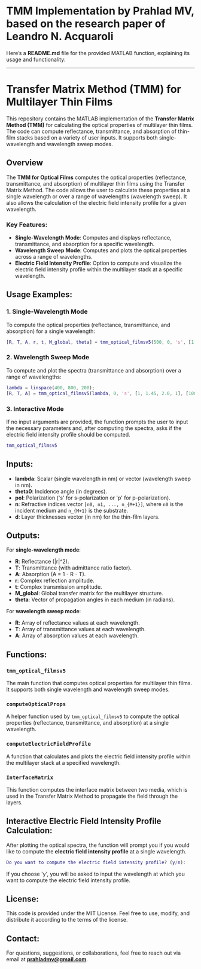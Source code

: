 # TMM Implementation by Prahlad MV, based on the research paper of Leandro N. Acquaroli
Here’s a **README.md** file for the provided MATLAB function, explaining its usage and functionality:

---

# **Transfer Matrix Method (TMM) for Multilayer Thin Films**

This repository contains the MATLAB implementation of the **Transfer Matrix Method (TMM)** for calculating the optical properties of multilayer thin films. The code can compute reflectance, transmittance, and absorption of thin-film stacks based on a variety of user inputs. It supports both single-wavelength and wavelength sweep modes.

## **Overview**

The **TMM for Optical Films** computes the optical properties (reflectance, transmittance, and absorption) of multilayer thin films using the Transfer Matrix Method. The code allows the user to calculate these properties at a single wavelength or over a range of wavelengths (wavelength sweep). It also allows the calculation of the electric field intensity profile for a given wavelength.

### **Key Features:**

* **Single-Wavelength Mode**: Computes and displays reflectance, transmittance, and absorption for a specific wavelength.
* **Wavelength Sweep Mode**: Computes and plots the optical properties across a range of wavelengths.
* **Electric Field Intensity Profile**: Option to compute and visualize the electric field intensity profile within the multilayer stack at a specific wavelength.

## **Usage Examples:**

### **1. Single-Wavelength Mode**

To compute the optical properties (reflectance, transmittance, and absorption) for a single wavelength:

```matlab
[R, T, A, r, t, M_global, theta] = tmm_optical_filmsv5(500, 0, 's', [1, 1.45, 2.0, 1], [100, 50]);
```

### **2. Wavelength Sweep Mode**

To compute and plot the spectra (transmittance and absorption) over a range of wavelengths:

```matlab
lambda = linspace(400, 800, 200);
[R, T, A] = tmm_optical_filmsv5(lambda, 0, 's', [1, 1.45, 2.0, 1], [100, 50]);
```

### **3. Interactive Mode**

If no input arguments are provided, the function prompts the user to input the necessary parameters and, after computing the spectra, asks if the electric field intensity profile should be computed.

```matlab
tmm_optical_filmsv5
```

## **Inputs:**

* **lambda**: Scalar (single wavelength in nm) or vector (wavelength sweep in nm).
* **theta0**: Incidence angle (in degrees).
* **pol**: Polarization ('s' for s-polarization or 'p' for p-polarization).
* **n**: Refractive indices vector `[n0, n1, ..., n_{M+1}]`, where `n0` is the incident medium and `n_{M+1}` is the substrate.
* **d**: Layer thicknesses vector (in nm) for the thin-film layers.

## **Outputs:**

For **single-wavelength mode**:

* **R**: Reflectance (|r|^2).
* **T**: Transmittance (with admittance ratio factor).
* **A**: Absorption (A = 1 - R - T).
* **r**: Complex reflection amplitude.
* **t**: Complex transmission amplitude.
* **M\_global**: Global transfer matrix for the multilayer structure.
* **theta**: Vector of propagation angles in each medium (in radians).

For **wavelength sweep mode**:

* **R**: Array of reflectance values at each wavelength.
* **T**: Array of transmittance values at each wavelength.
* **A**: Array of absorption values at each wavelength.

## **Functions:**

### `tmm_optical_filmsv5`

The main function that computes optical properties for multilayer thin films. It supports both single wavelength and wavelength sweep modes.

### `computeOpticalProps`

A helper function used by `tmm_optical_filmsv5` to compute the optical properties (reflectance, transmittance, and absorption) at a single wavelength.

### `computeElectricFieldProfile`

A function that calculates and plots the electric field intensity profile within the multilayer stack at a specified wavelength.

### `InterfaceMatrix`

This function computes the interface matrix between two media, which is used in the Transfer Matrix Method to propagate the field through the layers.

## **Interactive Electric Field Intensity Profile Calculation:**

After plotting the optical spectra, the function will prompt you if you would like to compute the **electric field intensity profile** at a single wavelength.

```matlab
Do you want to compute the electric field intensity profile? (y/n): 
```

If you choose 'y', you will be asked to input the wavelength at which you want to compute the electric field intensity profile.

## **License:**

This code is provided under the MIT License. Feel free to use, modify, and distribute it according to the terms of the license.

## **Contact:**

For questions, suggestions, or collaborations, feel free to reach out via email at **[prahladmv@gmail.com](mailto:prahladmv@gmail.com)**.
